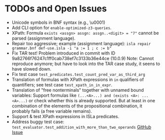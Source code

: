 # TODOs and Open Issues

- Unicode symbols in BNF syntax (e.g., \u0001)
- Add CLI option for `enable-optimized-z3-queries`.
- XPath: Formula `exists <assgn> assgn: assgn..<digit> = "7"` cannot be parsed
  (assignment language).
- Repair too aggressive; example (assignment language):
  `isla repair grammar.bnf def-use.isla -i "a := 1 ; c := b"`
- Fix TAR test! Problem introduced in commit with ID 9a82766f76247c1ff0cab738ef7c3133b36e44ce (10.0.9)
  Note: Cannot reproduce anymore; but have to look into the TAR case study, it seens to have slowed down.
- Fix test case `test_predicates.test_count_pred_var_as_third_arg`
- Translation of formulas with XPath expressions in `in` qualifiers of quantifiers; see test
  case `test_xpath_in_in_expr`.
- Translation of "free nonterminals" together with unnamed bound variables:
  Support formulas like `(...<A>...) and (exists <A>: ...<A>...)` or check
  whether this is already supported. But at least in one combination of the
  elements of the propositional combination, it probably fails (a free variable
  remains).
- Support & test XPath expressions in ISLa predicates.
- Address buggy test case: `test_evaluator.test_addition_with_more_than_two_operands`
  [GitHub Issue](https://github.com/rindPHI/isla/issues/2)
